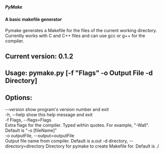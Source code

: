 ##### PyMake
#### A basic makefile generator

Pymake generates a Makefile for the files of the current working directory. Currently works with C and C++ files and can use gcc or g++ for the compiler. 

## Current version: 0.1.2 

## Usage: pymake.py [-f "Flags" -o Output File -d Directory]  

## Options:  
  --version             show program's version number and exit  
  -h, --help            show this help message and exit  
  -f Flags, --flags=Flags  
                        Extra flags for the compiler. Typed within quotes. For
                        example, "-Wall". Default is "-o [fileName]"  
  -o outputFile, --output=outputFile  
                        Output file name from compiler. Default is a.out 
  -d directory, --directory=directory
                          Directory for pymake to create Makefile for. Default
						  is ./
